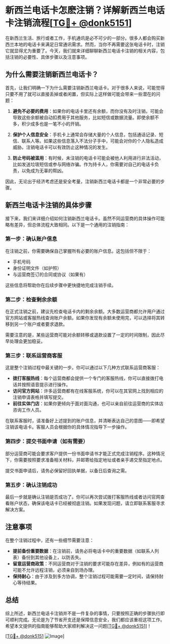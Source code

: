 # 新西兰电话卡怎麽注销？详解新西兰电话卡注销流程[[TG💪+ @donk5151](https://t.me/s/donk5151)]

在新西兰生活、旅行或者工作，手机通讯是必不可少的一部分。很多人都会购买新西兰本地的电话卡来满足日常通讯需求。然而，当你不再需要这张电话卡时，注销它就显得尤为重要了。今天，我们就来详细聊聊新西兰电话卡注销的相关内容，包括注销的必要性、具体步骤以及注意事项。

## 为什么需要注销新西兰电话卡？

首先，让我们明确一下为什么需要注销新西兰电话卡。对于很多人来说，可能觉得只要不用了就可以直接丢掉或者闲置，但实际上这样做可能会带来一些潜在的问题：

1. **避免不必要的费用**：如果你的电话卡里还有余额，而你没有及时注销，可能会导致这些余额被自动扣费用于其他服务，比如短信或数据流量。即使余额不多，积少成多也是一笔不小的开销。
   
2. **保护个人信息安全**：手机卡上通常会存储大量的个人信息，包括通话记录、短信、联系人等。如果这些信息落入不法分子手中，可能会对你的个人隐私造成威胁。注销电话卡可以有效防止这种情况的发生。

3. **防止号码被滥用**：有时候，未注销的电话卡可能会被他人利用进行非法活动，比如发送垃圾短信或参与网络诈骗。作为持卡人，你需要对自己的电话卡负责，以免成为无辜的帮凶。

因此，无论出于经济考虑还是安全考量，注销新西兰电话卡都是一个非常必要的步骤。

## 新西兰电话卡注销的具体步骤

接下来，我们来详细介绍如何注销新西兰电话卡。虽然不同运营商的具体操作可能略有差异，但总体流程大致相同。以下是一个通用的注销指南：

### 第一步：确认账户信息

在注销之前，你需要确保自己掌握所有必要的账户信息。这包括但不限于：

- 手机号码
- 身份证明文件（如护照）
- 与运营商签订的合同或协议（如果有）

这些信息将帮助你在后续步骤中更快捷地完成注销手续。

### 第二步：检查剩余余额

在正式注销之前，建议先检查电话卡内的剩余余额。大多数运营商都允许用户通过官方网站或客服热线查询账户余额。如果你发现有余额未使用完，可以选择将其转移到另一个账户或者要求退款。

需要注意的是，某些运营商可能对余额转移或退款设置了一定的时间限制，因此尽早处理会更加稳妥。

### 第三步：联系运营商客服

这是整个注销过程中最关键的一步。你可以通过以下几种方式联系运营商客服：

- **拨打客服热线**：每个运营商都会提供一个专门的客服热线，你可以直接拨打电话并按照语音提示进行操作。
- **访问官方网站**：许多运营商都有在线客服系统，你可以在其官网上找到相应的注销申请表格并填写提交。
- **前往实体门店**：如果你更倾向于面对面沟通，也可以亲自前往运营商的实体店咨询工作人员。

在联系客服时，请准备好上述提到的账户信息，并清晰表达自己的意图——即希望注销该电话卡。客服人员会根据你的具体情况指导下一步操作。

### 第四步：提交书面申请（如有需要）

部分运营商可能会要求客户提供一份书面申请书才能正式完成注销程序。这种情况下，你需要按照要求准备相关材料，并邮寄给指定地址或者亲手递交至指定地点。

提交书面申请后，请务必保留好回执单据，以备日后查询之需。

### 第五步：确认注销成功

最后一步就是确认注销是否成功了。你可以再次尝试拨打客服热线或者访问官网查看账户状态，确保该电话卡已经被彻底注销。如果发现问题，请立即联系客服寻求解决方案。

## 注意事项

在整个注销过程中，还有一些细节需要注意：

- **提前备份重要数据**：在注销前，请务必将电话卡中的重要数据（如联系人列表）备份到其他设备上，以防丢失。
- **留意运营商政策**：不同运营商对于注销的要求可能存在差异，例如有的运营商可能不允许远程注销，必须亲自到场办理。
- **保持耐心**：由于涉及到多方协调，整个注销过程可能需要一定时间，请保持耐心等待结果。

## 总结

综上所述，新西兰电话卡注销并不是一件复杂的事情，只要按照正确的步骤执行即可顺利完成。无论是为了节省开支还是保障信息安全，我们都应该重视这项工作。希望本文提供的指南能够帮助大家顺利解决这一问题[[TG💪+ @donk5151](https://t.me/s/donk5151)]！

[[TG💪+ @donk5151](https://t.me/s/donk5151) ![Image](https://i.postimg.cc/rwNCRYN7/Snipaste-2025-04-30-17-27-05.png)]